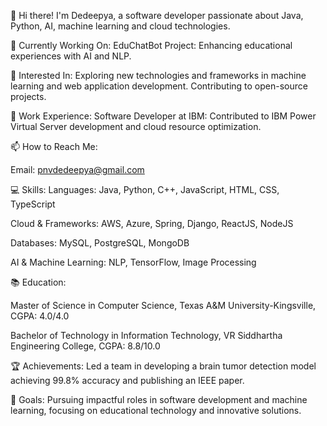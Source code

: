 👋 Hi there! I'm Dedeepya, a software developer passionate about Java, Python, AI, machine learning and cloud technologies.

🔭 Currently Working On:
EduChatBot Project: Enhancing educational experiences with AI and NLP.

🌱 Interested In:
Exploring new technologies and frameworks in machine learning and web application development.
Contributing to open-source projects.

💼 Work Experience:
Software Developer at IBM: Contributed to IBM Power Virtual Server development and cloud resource optimization.

📫 How to Reach Me:

Email: pnvdedeepya@gmail.com

💻 Skills:
Languages: Java, Python, C++, JavaScript, HTML, CSS, TypeScript

Cloud & Frameworks: AWS, Azure, Spring, Django, ReactJS, NodeJS

Databases: MySQL, PostgreSQL, MongoDB

AI & Machine Learning: NLP, TensorFlow, Image Processing

📚 Education:

Master of Science in Computer Science, Texas A&M University-Kingsville, CGPA: 4.0/4.0

Bachelor of Technology in Information Technology, VR Siddhartha Engineering College, CGPA: 8.8/10.0

🏆 Achievements:
Led a team in developing a brain tumor detection model achieving 99.8% accuracy and publishing an IEEE paper.

🎯 Goals:
Pursuing impactful roles in software development and machine learning, focusing on educational technology and innovative solutions.

<!---
Dedeepyapnv/Dedeepyapnv is a ✨ special ✨ repository because its `README.md` (this file) appears on your GitHub profile.
You can click the Preview link to take a look at your changes.
--->
